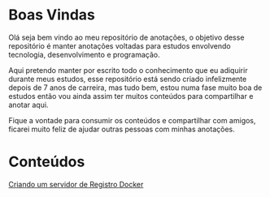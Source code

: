 # Boas Vindas
Olá seja bem vindo ao meu repositório de anotações, o objetivo desse repositório é manter anotações voltadas para estudos envolvendo tecnologia, desenvolvimento e programação.

Aqui pretendo manter por escrito todo o conhecimento que eu adiquirir durante meus estudos, esse repositório está sendo criado infelizmente depois de 7 anos de carreira, mas tudo bem, estou numa fase muito boa de estudos então vou ainda assim ter muitos conteúdos para compartilhar e anotar aqui.

Fique a vontade para consumir os conteúdos e compartilhar com amigos, ficarei muito feliz de ajudar outras pessoas com minhas anotações.

# Conteúdos
[Criando um servidor de Registro Docker]('docker/registry.MD')